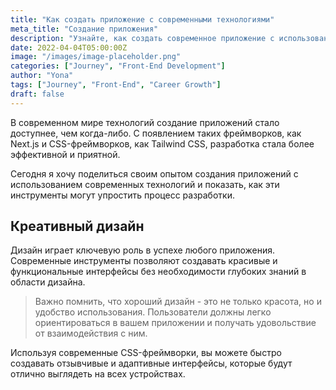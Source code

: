 ```yaml
---
title: "Как создать приложение с современными технологиями"
meta_title: "Создание приложения"
description: "Узнайте, как создать современное приложение с использованием новейших технологий"
date: 2022-04-04T05:00:00Z
image: "/images/image-placeholder.png"
categories: ["Journey", "Front-End Development"]
author: "Yona"
tags: ["Journey", "Front-End", "Career Growth"]
draft: false
---
```


В современном мире технологий создание приложений стало доступнее, чем когда-либо. С появлением таких фреймворков, как Next.js и CSS-фреймворков, как Tailwind CSS, разработка стала более эффективной и приятной.

Сегодня я хочу поделиться своим опытом создания приложений с использованием современных технологий и показать, как эти инструменты могут упростить процесс разработки.

## Креативный дизайн

Дизайн играет ключевую роль в успехе любого приложения. Современные инструменты позволяют создавать красивые и функциональные интерфейсы без необходимости глубоких знаний в области дизайна.

> Важно помнить, что хороший дизайн - это не только красота, но и удобство использования. Пользователи должны легко ориентироваться в вашем приложении и получать удовольствие от взаимодействия с ним.

Используя современные CSS-фреймворки, вы можете быстро создавать отзывчивые и адаптивные интерфейсы, которые будут отлично выглядеть на всех устройствах.

